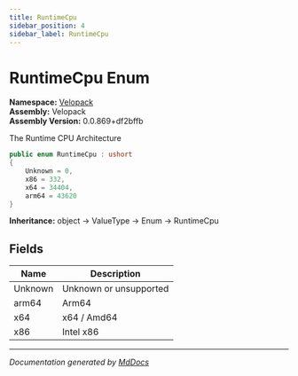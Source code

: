 ```yaml
---
title: RuntimeCpu
sidebar_position: 4
sidebar_label: RuntimeCpu
---
```

<!--  
  <auto-generated>   
    The contents of this file were generated by a tool.  
    Changes to this file may be list if the file is regenerated  
  </auto-generated>   
-->

# RuntimeCpu Enum

**Namespace:** [Velopack](../index.md)  
**Assembly:** Velopack  
**Assembly Version:** 0.0.869+df2bffb

 The Runtime CPU Architecture 

```csharp
public enum RuntimeCpu : ushort
{
    Unknown = 0,
    x86 = 332,
    x64 = 34404,
    arm64 = 43620
}
```

**Inheritance:** object → ValueType → Enum → RuntimeCpu

## Fields

| Name    | Description              |
| ------- | ------------------------ |
| Unknown |  Unknown or unsupported  |
| arm64   |  Arm64                   |
| x64     |  x64 \/ Amd64            |
| x86     |  Intel x86               |

___

*Documentation generated by [MdDocs](https://github.com/ap0llo/mddocs)*
